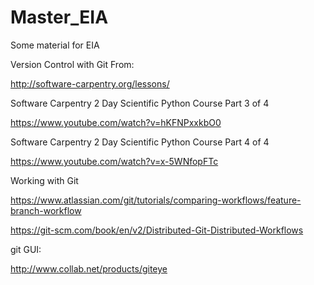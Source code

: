 # Master_EIA
Some material for EIA

Version Control with Git
 From: 
 
 http://software-carpentry.org/lessons/
 
Software Carpentry 2 Day Scientific Python Course Part 3 of 4

 https://www.youtube.com/watch?v=hKFNPxxkbO0
 
Software Carpentry 2 Day Scientific Python Course Part 4 of 4

 https://www.youtube.com/watch?v=x-5WNfopFTc

Working with Git

 https://www.atlassian.com/git/tutorials/comparing-workflows/feature-branch-workflow
 
 https://git-scm.com/book/en/v2/Distributed-Git-Distributed-Workflows

git GUI:

http://www.collab.net/products/giteye
